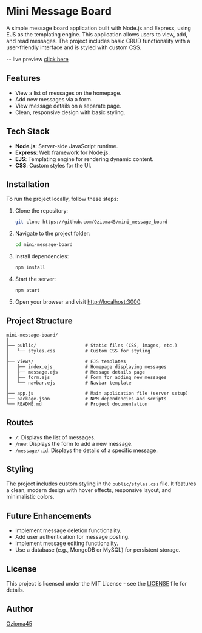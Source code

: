 # Mini Message Board

A simple message board application built with Node.js and Express, using EJS as the templating engine. This application allows users to view, add, and read messages. The project includes basic CRUD functionality with a user-friendly interface and is styled with custom CSS.

-- live preview [click here](https://mini-message-board-0k32.onrender.com/)

## Features

- View a list of messages on the homepage.
- Add new messages via a form.
- View message details on a separate page.
- Clean, responsive design with basic styling.

## Tech Stack

- **Node.js**: Server-side JavaScript runtime.
- **Express**: Web framework for Node.js.
- **EJS**: Templating engine for rendering dynamic content.
- **CSS**: Custom styles for the UI.

## Installation

To run the project locally, follow these steps:

1. Clone the repository:

   ```bash
   git clone https://github.com/Ozioma45/mini_message_board
   ```

2. Navigate to the project folder:

   ```bash
   cd mini-message-board
   ```

3. Install dependencies:

   ```bash
   npm install
   ```

4. Start the server:

   ```bash
   npm start
   ```

5. Open your browser and visit [http://localhost:3000](http://localhost:3000).

## Project Structure

```
mini-message-board/
│
├── public/                  # Static files (CSS, images, etc.)
│   └── styles.css           # Custom CSS for styling
│
├── views/                   # EJS templates
│   ├── index.ejs            # Homepage displaying messages
│   ├── message.ejs          # Message details page
│   ├── form.ejs             # Form for adding new messages
│   └── navbar.ejs           # Navbar template
│
├── app.js                   # Main application file (server setup)
├── package.json             # NPM dependencies and scripts
└── README.md                # Project documentation
```

## Routes

- `/`: Displays the list of messages.
- `/new`: Displays the form to add a new message.
- `/message/:id`: Displays the details of a specific message.

## Styling

The project includes custom styling in the `public/styles.css` file. It features a clean, modern design with hover effects, responsive layout, and minimalistic colors.

## Future Enhancements

- Implement message deletion functionality.
- Add user authentication for message posting.
- Implement message editing functionality.
- Use a database (e.g., MongoDB or MySQL) for persistent storage.

## License

This project is licensed under the MIT License - see the [LICENSE](LICENSE) file for details.

## Author

[Ozioma45](https://github.com/ozioma45)

```

```
